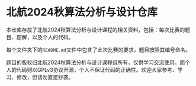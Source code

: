 # 北航2024秋算法分析与设计仓库

本仓库存放了北航2024秋算法分析与设计课程的相关资料，包括：每次比赛的题目、题解，以及个人的代码。

每个文件夹下的`README.md`文件中包含了此次比赛的要求，题目按照其编号命名。

题目的版权归北航2024秋算法分析与设计课程组所有，仅供学习交流使用。而个人的代码则以GPLv3协议开源，个人不保证代码的正确性。欢迎大家参考、学习、修改，但请勿直接抄袭。
